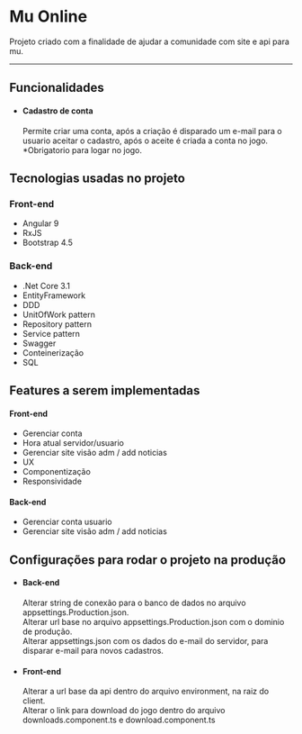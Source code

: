 # Mu Online

Projeto criado com a finalidade de ajudar a comunidade com site e api para mu.

------------

## Funcionalidades

- #### Cadastro de conta
    Permite criar uma conta, após a criação é disparado um e-mail para o usuario aceitar o cadastro, após o aceite é criada a conta no jogo. 
    *Obrigatorio para logar no jogo. 

## Tecnologias usadas no projeto

### Front-end

- Angular 9
- RxJS
- Bootstrap 4.5

### Back-end

- .Net Core 3.1
- EntityFramework
- DDD
- UnitOfWork pattern
- Repository pattern
- Service pattern 
- Swagger
- Conteinerização
- SQL

## Features a serem implementadas
#### Front-end

- Gerenciar conta
- Hora atual servidor/usuario
- Gerenciar site visão adm / add noticias
- UX
- Componentização
- Responsividade

#### Back-end

- Gerenciar conta usuario
- Gerenciar site visão adm / add noticias

## Configurações para rodar o projeto na produção

- #### Back-end
    Alterar string de conexão para o banco de dados no arquivo appsettings.Production.json.
    <br />
    Alterar url base no arquivo appsettings.Production.json com o dominio de produção.
    <br />
    Alterar appsettings.json com os dados do e-mail do servidor, para disparar e-mail para novos cadastros.
- #### Front-end
    Alterar a url base da api dentro do arquivo environment, na raiz do client.
    <br />
    Alterar o link para download do jogo dentro do arquivo downloads.component.ts e download.component.ts
